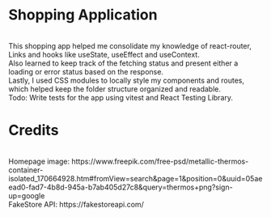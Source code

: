 # Shopping Application
<br>
This shopping app helped me consolidate my knowledge of react-router, Links and hooks like useState, useEffect and useContext. 
<br>
Also learned to keep track of the fetching status and present either a loading or error status based on the response.
<br>
Lastly, I used CSS modules to locally style my components and routes, which helped keep the folder structure organized and readable.
<br>
Todo: Write tests for the app using vitest and React Testing Library.
<br>

# Credits
<br>
Homepage image: https://www.freepik.com/free-psd/metallic-thermos-container-isolated_170664928.htm#fromView=search&page=1&position=0&uuid=05aeead0-fad7-4b8d-945a-b7ab405d27c8&query=thermos+png?sign-up=google
<br>
FakeStore API: https://fakestoreapi.com/
